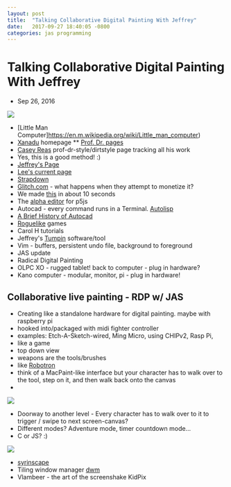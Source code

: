 ```yaml
---
layout: post
title:  "Talking Collaborative Digital Painting With Jeffrey"
date:   2017-09-27 18:40:05 -0800
categories: jas programming
---
```


# Talking Collaborative Digital Painting With Jeffrey
* Sep 26, 2016

![](http://www.essexflowers.us/Images/scudder/2.jpg)

* [Little Man Computer]https://en.m.wikipedia.org/wiki/Little_man_computer)
* [Xanadu](http://xanadu.net/) homepage
** [Prof. Dr. pages](http://contemporary-home-computing.org/prof-dr-style/)
* [Casey Reas](http://caesuras.net/) prof-dr-style/dirtstyle page tracking all his work
* Yes, this is a good method! :)
* [Jeffrey's Page](http://jas.life)
* [Lee's current page](http://leetusman.com)
* [Strapdown](http://strapdownjs.com/)
* [Glitch.com](http://glitch.com) - what happens when they attempt to monetize it?
* We made [this](https://peridot-restaurant.glitch.me/) in about 10 seconds
* The [alpha editor](http://alpha.editor.p5js.org) for p5js
* Autocad - every command runs in a Terminal. [Autolisp](https://en.wikipedia.org/wiki/AutoLISP)
* [A Brief History of Autocad](https://www.youtube.com/watch?v=qXLvlgcCm68)
* [Roguelike](https://en.wikipedia.org/wiki/Roguelike) games
* Carol H tutorials
* Jeffrey's [Tumpin](https://left.gallery/tumpin) software/tool
* Vim - buffers, persistent undo file, background to foreground
* JAS update
* Radical Digital Painting
* OLPC XO - rugged tablet! back to computer - plug in hardware?
* Kano computer - modular, monitor, pi - plug in hardware!

## Collaborative live painting - RDP w/ JAS
* Creating like a standalone hardware for digital painting. maybe with raspberry pi
* hooked into/packaged with midi fighter controller
* examples: Etch-A-Sketch-wired, Ming Micro, using CHIPv2, Rasp Pi,
* like a game
* top down view
* weapons are the tools/brushes
* like [Robotron](https://www.youtube.com/watch?v=aOVA2Axxfdk)
* think of a MacPaint-like interface but your character has to walk over to the tool, step on it, and then walk back onto the canvas
*
![](http://www.macitynet.it/wp-content/uploads/2013/10/MacPaint-Japanese-Girl.png)
* Doorway to another level - Every character has to walk over to it to trigger / swipe to next screen-canvas?
* Different modes? Adventure mode, timer countdown mode...
* C or JS? :)

![](https://i.ytimg.com/vi/9mOrRmzYT8g/maxresdefault.jpg)

* [syrinscape](https://syrinscape.com/)  
* Tiling window manager [dwm](https://dwm.suckless.org)
* Vlambeer - the art of the screenshake
KidPix
